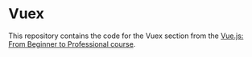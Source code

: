 # Vuex

This repository contains the code for the Vuex section from the [Vue.js: From Beginner to Professional course](https://l.codingexplained.com/r/vuejs-course?src=github).
